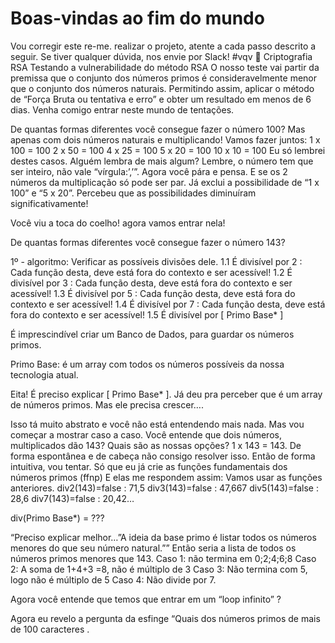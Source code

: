 # Boas-vindas ao fim do mundo
Vou corregir este re-me.
 realizar o projeto, atente a cada passo descrito a seguir. Se tiver qualquer dúvida, nos envie por Slack! #vqv 🚀
Criptografia RSA
Testando a vulnerabilidade do método RSA
O nosso teste vai partir da premissa que o conjunto dos números primos é consideravelmente menor que o conjunto dos números naturais.
Permitindo assim, aplicar o método de “Força Bruta ou tentativa e erro” e obter um resultado em menos de 6 dias.
Venha comigo entrar neste mundo de tentações.

De quantas formas diferentes você consegue fazer o número 100?
Mas apenas com dois números naturais e multiplicando!
Vamos fazer juntos:
1 x 100 = 100
2 x 50 = 100
4 x 25 = 100
5 x 20 = 100
10 x 10 = 100
Eu só lembrei destes casos. Alguém lembra de mais algum?
Lembre, o número tem que ser inteiro, não vale “vírgula:’,’”.
Agora você pára e pensa. E se os 2 números da multiplicação só pode ser par.
Já exclui a possibilidade de “1 x 100” e “5 x 20”.
Percebeu que as possibilidades diminuíram significativamente!

Você viu a toca do coelho! agora vamos entrar nela!

De quantas formas diferentes você consegue fazer o número 143?

1º - algoritmo: Verificar as possíveis divisões dele.
1.1 É divisível por 2 : Cada função desta, deve está fora do contexto e ser acessível! 
1.2 É divisível por 3 : Cada função desta, deve está fora do contexto e ser acessível!
1.3 É divisível por 5 : Cada função desta, deve está fora do contexto e ser acessível!
1.4 É divisível por 7 : Cada função desta, deve está fora do contexto e ser acessível!
1.5 É divisível por [ Primo Base* ]

É imprescindível criar um Banco de Dados, para guardar os números primos.

Primo Base: é um array com todos os números possíveis da nossa tecnologia atual.

Eita! É preciso explicar [ Primo Base* ].
Já deu pra perceber que é um array de números primos.
Mas ele precisa crescer….

Isso tá muito abstrato e você não está entendendo mais nada.
Mas vou começar a mostrar caso a caso.
Você entende que dois números, multiplicados dão 143?
Quais são as nossas opções?
1 x 143 = 143.
De forma espontânea e de cabeça não consigo resolver isso.
Então de forma intuitiva, vou tentar.
Só que eu já crie as funções fundamentais dos números primos (ffnp)
E elas me respondem assim: 
Vamos usar as funções anteriores.
div2(143)=false : 71,5
div3(143)=false : 47,667
div5(143)=false : 28,6
div7(143)=false : 20,42…

div(Primo Base*) = ???

“Preciso explicar melhor…”A ideia da base primo é listar todos os números menores do que seu número natural.””
Então seria a lista de todos os números primos menores que 143.
Caso 1: não termina em 0;2;4;6;8
Caso 2: A soma de 1+4+3 =8, não é múltiplo de 3
Caso 3: Não termina com 5, logo não é múltiplo de 5
Caso 4: Não divide por 7.

Agora você entende que temos que entrar em um “loop infinito” ?

Agora eu revelo a pergunta da esfinge “Quais dos números primos de mais de 100 caracteres .









 


